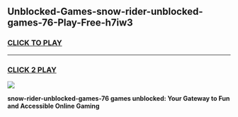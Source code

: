 
## Unblocked-Games-snow-rider-unblocked-games-76-Play-Free-h7iw3
<h3>
<a href="https://premium76.site?title=snow-rider-unblocked-games-76&ref=23A">CLICK TO PLAY</a></h3>
<hr>

<h3>
<a href="https://premium76.site?title=snow-rider-unblocked-games-76&ref=23A">CLICK 2 PLAY</a>
  
</h3>

<a href="https://premium76.site?title=snow-rider-unblocked-games-76&ref=23A"><img src="https://clearcache.store/games.png"></a>


**snow-rider-unblocked-games-76 games unblocked: Your Gateway to Fun and Accessible Online Gaming**
